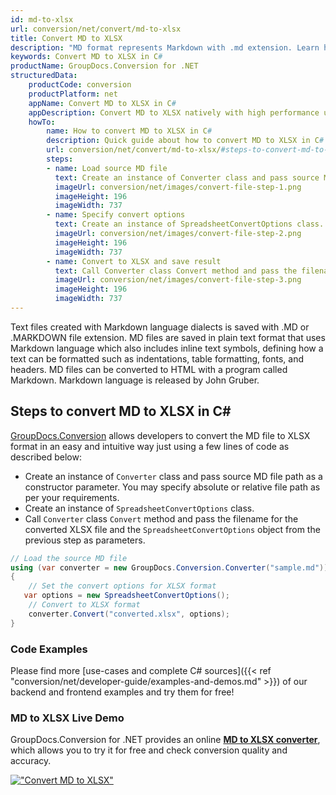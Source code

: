 ```yaml
---
id: md-to-xlsx
url: conversion/net/convert/md-to-xlsx
title: Convert MD to XLSX
description: "MD format represents Markdown with .md extension. Learn how to convert MD to XLSX file programmatically in C# language using GroupDocs.Conversion for .NET library."
keywords: Convert MD to XLSX in C#
productName: GroupDocs.Conversion for .NET
structuredData:
    productCode: conversion
    productPlatform: net
    appName: Convert MD to XLSX in C#
    appDescription: Convert MD to XLSX natively with high performance using C# language and server side GroupDocs.Conversion for .NET APIs, without the use of any software like Microsoft or Open Office.
    howTo:
        name: How to convert MD to XLSX in C# 
        description: Quick guide about how to convert MD to XLSX in C# with high performance and accuracy.
        url: conversion/net/convert/md-to-xlsx/#steps-to-convert-md-to-xlsx-in-c
        steps:
        - name: Load source MD file 
          text: Create an instance of Converter class and pass source MD file path as a constructor parameter. You may specify absolute or relative file path as per your requirements. 
          imageUrl: conversion/net/images/convert-file-step-1.png
          imageHeight: 196
          imageWidth: 737
        - name: Specify convert options 
          text: Create an instance of SpreadsheetConvertOptions class.
          imageUrl: conversion/net/images/convert-file-step-2.png
          imageHeight: 196
          imageWidth: 737
        - name: Convert to XLSX and save result 
          text: Call Converter class Convert method and pass the filename for the converted HTML file and the SpreadsheetConvertOptions object from the previous step as parameters.
          imageUrl: conversion/net/images/convert-file-step-3.png
          imageHeight: 196
          imageWidth: 737
---
```


Text files created with Markdown language dialects is saved with .MD or .MARKDOWN file extension. MD files are saved in plain text format that uses Markdown language which also includes inline text symbols, defining how a text can be formatted such as indentations, table formatting, fonts, and headers.  MD files can be converted to HTML with a program called Markdown. Markdown language is released by John Gruber.

## Steps to convert MD to XLSX in C#

[GroupDocs.Conversion](https://products.groupdocs.com/conversion/net) allows developers to convert the MD file to XLSX format in an easy and intuitive way just using a few lines of code as described below:

* Create an instance of `Converter` class and pass source MD file path as a constructor parameter. You may specify absolute or relative file path as per your requirements. 
* Create an instance of `SpreadsheetConvertOptions` class.
* Call `Converter` class `Convert` method and pass the filename for the converted XLSX file and the `SpreadsheetConvertOptions` object from the previous step as parameters.

```csharp
// Load the source MD file
using (var converter = new GroupDocs.Conversion.Converter("sample.md"))
{
    // Set the convert options for XLSX format
   var options = new SpreadsheetConvertOptions();
    // Convert to XLSX format
    converter.Convert("converted.xlsx", options);
}
```

### Code Examples

Please find more [use-cases and complete C# sources]({{< ref "conversion/net/developer-guide/examples-and-demos.md" >}}) of our backend and frontend examples and try them for free!

### MD to XLSX Live Demo

GroupDocs.Conversion for .NET provides an online [**MD to XLSX converter**](https://products.groupdocs.app/conversion/md-to-xlsx), which allows you to try it for free and check conversion quality and accuracy.

[!["Convert MD to XLSX"](conversion/net/images/convert-to-xlsx/convert-md-to-xlsx.png)](https://products.groupdocs.app/conversion/md-to-xlsx)